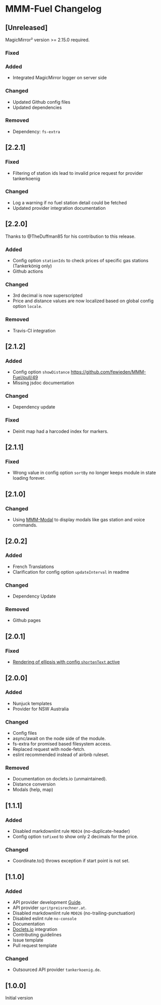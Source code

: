 # MMM-Fuel Changelog

## [Unreleased]

MagicMirror² version >= 2.15.0 required.

### Fixed

### Added

* Integrated MagicMirror logger on server side

### Changed

* Updated Github config files
* Updated dependencies

### Removed

* Dependency: `fs-extra`

## [2.2.1]

### Fixed

* Filtering of station ids lead to invalid price request for provider tankerkoenig

### Changed

* Log a warning if no fuel station detail could be fetched
* Updated provider integration documentation

## [2.2.0]

Thanks to @TheDuffman85 for his contribution to this release.

### Added

* Config option `stationIds` to check prices of specific gas stations (Tankerkönig only)
* Github actions

### Changed

* 3rd decimal is now superscripted
* Price and distance values are now localized based on global config option `locale`.

### Removed

* Travis-CI integration

## [2.1.2]

### Added

* Config option `showDistance` https://github.com/fewieden/MMM-Fuel/pull/49
* Missing jsdoc documentation

### Changed

* Dependency update

### Fixed

* Deinit map had a harcoded index for markers.

## [2.1.1]

### Fixed

* Wrong value in config option `sortBy` no longer keeps module in state loading forever.

## [2.1.0]

### Changed

* Using [MMM-Modal](https://github.com/fewieden/MMM-Modal) to display modals like gas station and voice commands.

## [2.0.2]

### Added

* French Translations
* Clarification for config option `updateInterval` in readme

### Changed

* Dependency Update

### Removed

* Github pages

## [2.0.1]

### Fixed

* [Rendering of ellipsis with config `shortenText` active]( https://github.com/fewieden/MMM-Fuel/issues/36)

## [2.0.0]

### Added

* Nunjuck templates
* Provider for NSW Australia

### Changed

* Config files
* async/await on the node side of the module.
* fs-extra for promised based filesystem access.
* Replaced request with node-fetch.
* eslint recommended instead of airbnb ruleset.

### Removed

* Documentation on doclets.io (unmaintained).
* Distance conversion
* Modals (help, map)

## [1.1.1]

### Added

* Disabled markdownlint rule `MD024` (no-duplicate-header)
* Config option `toFixed` to show only 2 decimals for the price.

### Changed

* Coordinate.to() throws exception if start point is not set.

## [1.1.0]

### Added

* API provider development [Guide](apis).
* API provider `spritpreisrechner.at`.
* Disabled markdownlint rule `MD026` (no-trailing-punctuation)
* Disabled eslint rule `no-console`
* Documentation
* [Doclets.io](https://doclets.io/fewieden/MMM-Fuel/master) integration
* Contributing guidelines
* Issue template
* Pull request template

### Changed

* Outsourced API provider `tankerkoenig.de`.

## [1.0.0]

Initial version
